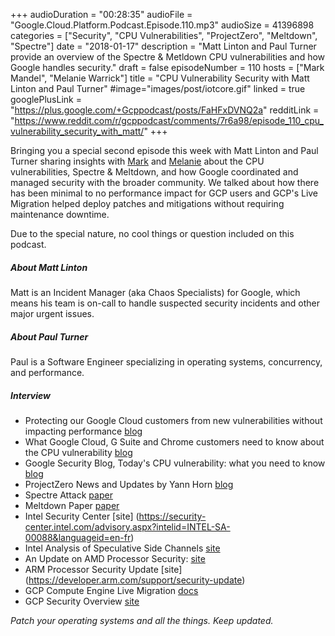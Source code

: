 +++
audioDuration = "00:28:35"
audioFile = "Google.Cloud.Platform.Podcast.Episode.110.mp3"
audioSize = 41396898
categories = ["Security", "CPU Vulnerabilities", "ProjectZero", "Meltdown", "Spectre"]
date = "2018-01-17"
description = "Matt Linton and Paul Turner provide an overview of the Spectre & Metldown CPU vulnerabilities and how Google handles security."
draft = false
episodeNumber = 110
hosts = ["Mark Mandel", "Melanie Warrick"]
title = "CPU Vulnerability Security with Matt Linton and Paul Turner"
#image="images/post/iotcore.gif"
linked = true
googlePlusLink = "https://plus.google.com/+Gcppodcast/posts/FaHFxDVNQ2a"
redditLink = "https://www.reddit.com/r/gcppodcast/comments/7r6a98/episode_110_cpu_vulnerability_security_with_matt/"
+++

Bringing you a special second episode this week with Matt Linton and Paul Turner sharing insights with [Mark](https://twitter.com/Neurotic) and [Melanie](https://twitter.com/nyghtowl) about the CPU vulnerabilities, Spectre & Meltdown, and how Google coordinated and managed security with the broader community. We talked about how there has been minimal to no performance impact for GCP users and GCP's Live Migration helped deploy patches and mitigations without requiring maintenance downtime.

Due to the special nature, no cool things or question included on this podcast.

<!--more-->

##### About Matt Linton

Matt is an Incident Manager (aka Chaos Specialists) for Google, which means his team is on-call to handle suspected security incidents and other major urgent issues.


##### About Paul Turner

Paul is a Software Engineer specializing in operating systems, concurrency, and performance.


##### Interview

- Protecting our Google Cloud customers from new vulnerabilities without impacting performance [blog](https://www.blog.google/topics/google-cloud/protecting-our-google-cloud-customers-new-vulnerabilities-without-impacting-performance/)
- What Google Cloud, G Suite and Chrome customers need to know about the CPU vulnerability [blog](https://blog.google/topics/google-cloud/what-google-cloud-g-suite-and-chrome-customers-need-know-about-industry-wide-cpu-vulnerability/)
- Google Security Blog, Today's CPU vulnerability: what you need to know [blog](https://security.googleblog.com/2018/01/todays-cpu-vulnerability-what-you-need.html)
- ProjectZero News and Updates by Yann Horn [blog](https://googleprojectzero.blogspot.com/2018/01/reading-privileged-memory-with-side.html)
- Spectre Attack [paper](https://spectreattack.com/spectre.pdf)
- Meltdown Paper [paper](https://meltdownattack.com/meltdown.pdf)
- Intel Security Center [site] (https://security-center.intel.com/advisory.aspx?intelid=INTEL-SA-00088&languageid=en-fr)
- Intel Analysis of Speculative Side Channels [site](https://newsroom.intel.com/wp-content/uploads/sites/11/2018/01/Intel-Analysis-of-Speculative-Execution-Side-Channels.pdf)
- An Update on AMD Processor Security: [site](http://www.amd.com/en/corporate/speculative-execution)
- ARM Processor Security Update [site] (https://developer.arm.com/support/security-update)
- GCP Compute Engine Live Migration [docs](https://cloud.google.com/compute/docs/instances/live-migration)
- GCP Security Overview [site](https://cloud.google.com/security/)

*Patch your operating systems and all the things. Keep updated.*



